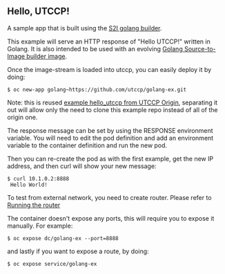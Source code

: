 ## Hello, UTCCP! ##

A sample app that is built using the [S2I golang builder](https://github.com/utccp/golang-container).

This example will serve an HTTP response of "Hello UTCCP!" written in Golang. It is also
intended to be used with an evolving [Golang Source-to-Image builder image](https://github.com/utccp/golang-container).

Once the image-stream is loaded into utccp, you can easily deploy it by doing:

    $ oc new-app golang~https://github.com/utccp/golang-ex.git

Note: this is reused [example hello_utccp from UTCCP Origin](https://github.com/utccp/origin), separating it out will allow only the need to clone this example repo instead of all of the origin one.

The response message can be set by using the RESPONSE environment
variable.  You will need to edit the pod definition and add an
environment variable to the container definition and run the new pod.

Then you can re-create the pod as with the first example, get the new IP
address, and then curl will show your new message:

    $ curl 10.1.0.2:8888
     Hello World!

To test from external network, you need to create router. Please refer to [Running the router](https://github.com/utccp/origin/blob/master/docs/routing.md)

The container doesn't expose any ports, this will require you to expose it manually.
For example:

    $ oc expose dc/golang-ex --port=8888

and lastly if you want to expose a route, by doing:

    $ oc expose service/golang-ex


